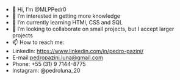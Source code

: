 - 👋 Hi, I’m @MLPPedr0
- 👀 I’m interested in getting more knowledge
- 🌱 I’m currently learning HTMl, CSS and SQL
- 💞️ I’m looking to collaborate on small projects, but I accept larger projects
- 📫 How to reach me:
- LinkedIn: https://www.linkedin.com/in/pedro-pazini/
- E-mail:pedropazini.luna@gmail.com
- Phone: +55 (31) 9 7144-8775
- Instagram: @pedroluna_20

<!---
MLPPedr0/MLPPedr0 is a ✨ special ✨ repository because its `README.md` (this file) appears on your GitHub profile.
You can click the Preview link to take a look at your changes.
--->
